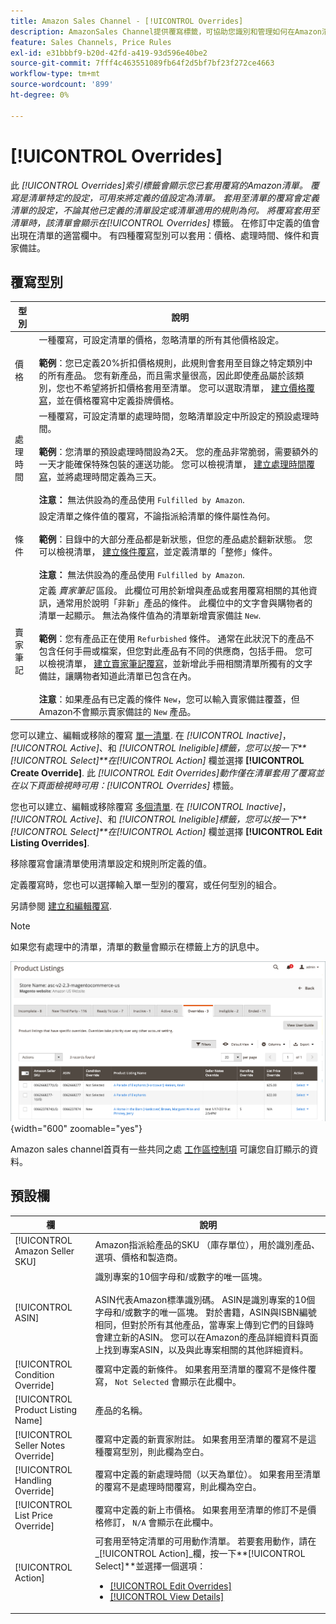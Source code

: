```yaml
---
title: Amazon Sales Channel - [!UICONTROL Overrides]
description: AmazonSales Channel提供覆寫標籤，可協助您識別和管理如何在Amazon清單中套用覆寫。
feature: Sales Channels, Price Rules
exl-id: e31bbbf9-b20d-42fd-a419-93d596e40be2
source-git-commit: 7fff4c463551089fb64f2d5bf7bf23f272ce4663
workflow-type: tm+mt
source-wordcount: '899'
ht-degree: 0%

---
```


# [!UICONTROL Overrides]

此 _[!UICONTROL Overrides]_索引標籤會顯示您已套用覆寫的Amazon清單。 覆寫是清單特定的設定，可用來將定義的值設定為清單。 套用至清單的覆寫會定義清單的設定，不論其他已定義的清單設定或清單適用的規則為何。 將覆寫套用至清單時，該清單會顯示在_[!UICONTROL Overrides]_ 標籤。 在修訂中定義的值會出現在清單的適當欄中。 有四種覆寫型別可以套用：價格、處理時間、條件和賣家備註。

## 覆寫型別

| 型別 | 說明 |
|---------------|----------------------------------------------------------------------------------------------------------------------------------------------------------------------------------------------------------------------------------------------------------------------------------------------------------------------------------------------------------------------------------------------------------------------------------------------------------------------------------------------------------------------------------------------------------------------------------------------------------------------------------------------------------------------------------------------------------------------------------------------------------------------------------------------------------------------------------------------------------------------------------------------------------------------------------------------------------------------------------------------------------------------------------|
| 價格 | 一種覆寫，可設定清單的價格，忽略清單的所有其他價格設定。 <br><br>**範例**：您已定義20%折扣價格規則，此規則會套用至目錄之特定類別中的所有產品。 您有新產品，而且需求量很高，因此即使產品屬於該類別，您也不希望將折扣價格套用至清單。 您可以選取清單， [建立價格覆寫](./creating-editing-overrides.md#edit-override-single-listing)，並在價格覆寫中定義掛牌價格。 |
| 處理時間 | 一種覆寫，可設定清單的處理時間，忽略清單設定中所設定的預設處理時間。<br><br>**範例**：您清單的預設處理時間設為2天。 您的產品非常脆弱，需要額外的一天才能確保特殊包裝的運送功能。 您可以檢視清單， [建立處理時間覆寫](./creating-editing-overrides.md#edit-override-single-listing)，並將處理時間定義為三天。<br><br>**注意：** 無法供設為的產品使用 `Fulfilled by Amazon`. |
| 條件 | 設定清單之條件值的覆寫，不論指派給清單的條件屬性為何。<br><br>**範例**：目錄中的大部分產品都是新狀態，但您的產品處於翻新狀態。 您可以檢視清單， [建立條件覆寫](./creating-editing-overrides.md#edit-override-single-listing)，並定義清單的「整修」條件。<br><br>**注意：** 無法供設為的產品使用 `Fulfilled by Amazon`. |
| 賣家筆記 | 定義 _賣家筆記_ 區段。 此欄位可用於新增與產品或套用覆寫相關的其他資訊，通常用於說明「非新」產品的條件。 此欄位中的文字會與購物者的清單一起顯示。 無法為條件值為的清單新增賣家備註 `New`. <br><br>**範例**：您有產品正在使用 `Refurbished` 條件。 通常在此狀況下的產品不包含任何手冊或檔案，但您對此產品有不同的供應商，包括手冊。 您可以檢視清單， [建立賣家筆記覆寫](./creating-editing-overrides.md#edit-override-single-listing)，並新增此手冊相關清單所獨有的文字備註，讓購物者知道此清單已包含在內。<br><br>**注意**：如果產品有已定義的條件 `New`，您可以輸入賣家備註覆蓋，但Amazon不會顯示賣家備註的 `New` 產品。 |

您可以建立、編輯或移除的覆寫 [單一清單](./creating-editing-overrides.md#edit-override-single-listing). 在 _[!UICONTROL Inactive]_，_[!UICONTROL Active]_、和 _[!UICONTROL Ineligible]_標籤，您可以按一下&#x200B;**[!UICONTROL Select]**在_[!UICONTROL Action]_ 欄並選擇 **[!UICONTROL Create Override]**. 此 _[!UICONTROL Edit Overrides]_動作僅在清單套用了覆寫並在以下頁面檢視時可用：_[!UICONTROL Overrides]_ 標籤。

您也可以建立、編輯或移除覆寫 [多個清單](./creating-editing-overrides.md#edit-override-multiple-listings). 在 _[!UICONTROL Inactive]_，_[!UICONTROL Active]_、和 _[!UICONTROL Ineligible]_標籤，您可以按一下&#x200B;**[!UICONTROL Select]**在_[!UICONTROL Action]_ 欄並選擇 **[!UICONTROL Edit Listing Overrides]**.

移除覆寫會讓清單使用清單設定和規則所定義的值。

定義覆寫時，您也可以選擇輸入單一型別的覆寫，或任何型別的組合。

另請參閱 [建立和編輯覆寫](./creating-editing-overrides.md).

>[!NOTE]
>
>如果您有處理中的清單，清單的數量會顯示在標籤上方的訊息中。

![覆寫標籤](assets/amazon-overrides.png){width="600" zoomable="yes"}

Amazon sales channel首頁有一些共同之處 [工作區控制項](./workspace-controls.md) 可讓您自訂顯示的資料。

## 預設欄

| 欄 | 說明 |
|------------------------------------|------------------------------------------------------------------------------------------------------------------------------------------------------------------------------------------------------------------------------------------------------------------------------------------------------------------------------------------------------------------------------------------------------------------------------------------------------------------------------------|
| [!UICONTROL Amazon Seller SKU] | Amazon指派給產品的SKU （庫存單位），用於識別產品、選項、價格和製造商。 |
| [!UICONTROL ASIN] | 識別專案的10個字母和/或數字的唯一區塊。<br><br>ASIN代表Amazon標準識別碼。 ASIN是識別專案的10個字母和/或數字的唯一區塊。 對於書籍，ASIN與ISBN編號相同，但對於所有其他產品，當專案上傳到它們的目錄時會建立新的ASIN。 您可以在Amazon的產品詳細資料頁面上找到專案ASIN，以及與此專案相關的其他詳細資料。 |
| [!UICONTROL Condition Override] | 覆寫中定義的新條件。 如果套用至清單的覆寫不是條件覆寫， `Not Selected` 會顯示在此欄中。 |
| [!UICONTROL Product Listing Name] | 產品的名稱。 |
| [!UICONTROL Seller Notes Override] | 覆寫中定義的新賣家附註。 如果套用至清單的覆寫不是這種覆寫型別，則此欄為空白。 |
| [!UICONTROL Handling Override] | 覆寫中定義的新處理時間（以天為單位）。 如果套用至清單的覆寫不是處理時間覆寫，則此欄為空白。 |
| [!UICONTROL List Price Override] | 覆寫中定義的新上市價格。 如果套用至清單的修訂不是價格修訂， `N/A` 會顯示在此欄中。 |
| [!UICONTROL Action] | 可套用至特定清單的可用動作清單。 若要套用動作，請在 _[!UICONTROL Action]_欄，按一下&#x200B;**[!UICONTROL Select]**並選擇一個選項：<ul><li>[[!UICONTROL Edit Overrides]](./creating-editing-overrides.md#edit-override-single-listing)</li><li>[[!UICONTROL View Details]](./product-listing-details.md)</li></ul> |
